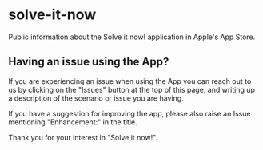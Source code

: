 # solve-it-now
Public information about the Solve it now! application in Apple's App Store.

## Having an issue using the App?

If you are experiencing an issue when using the App you can reach out to us by clicking on the "Issues" button at the top of this page, and writing up a description of the scenario or issue you are having.

If you have a suggestion for improving the app, please also raise an Issue mentioning "Enhancement:" in the title.

Thank you for your interest in "Solve it now!".
